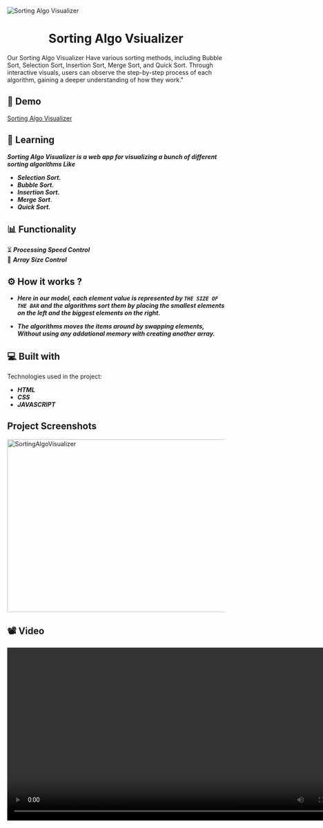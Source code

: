 <p align="center">
  
![Sorting Algo Visualizer](https://user-images.githubusercontent.com/40190772/83947174-c3254280-a815-11ea-960c-65d1e2576bce.png)

</p>

<h1 align="center" id="title">Sorting Algo Vsiualizer</h1>
<p> Our Sorting Algo Visualizer Have various sorting methods, including Bubble Sort, Selection Sort, Insertion Sort, Merge Sort, and Quick Sort. Through interactive visuals, users can observe the step-by-step process of each algorithm, gaining a deeper understanding of how they work." </p>

<h2>🚀 Demo</h2>

<a href="https://krushi24112002.github.io/SORTING-ALGO-VISUALIZER/"> Sorting Algo Visualizer </a>

<h2> 📑 Learning </h2>

**_Sorting Algo Visualizer is a web app for visualizing a bunch of different sorting algorithms Like_**

- **_Selection Sort._**
- **_Bubble Sort._**
- **_Insertion Sort._**
- **_Merge Sort_**.
- **_Quick Sort._**

<h2> 📊 Functionality </h2>

⏳ **_Processing Speed Control_**
<br>
📏 **_Array Size Control_**

<h2> ⚙ How it works ? </h2>

- **_Here in our model, each element value is represented by ```THE SIZE OF THE BAR``` and the algorithms sort them by placing the smallest elements on the left and the biggest elements on the right._**

- **_The algorithms moves the items around by swapping elements, Without using any addational memory with creating another array._**

<h2>💻 Built with</h2>

Technologies used in the project:

- **_HTML_**
- **_CSS_**
- **_JAVASCRIPT_**

<h2>Project Screenshots </h2>

<img  width="800" height="400" alt="SortingAlgoVisualizer" src="https://github.com/Krushi24112002/SORTING-ALGO-VISUALIZER/assets/84612397/2db5a0c4-6318-4384-a446-c2048c66ff64">

<h2> 📽 Video </h2>

<video width="800" height="400" src="https://github.com/Krushi24112002/SORTING-ALGO-VISUALIZER/assets/84612397/deaa8764-0c5f-4d53-ae52-bde6f5c72093" />


